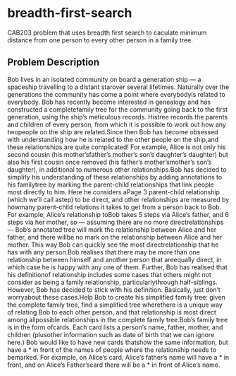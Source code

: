 # breadth-first-search
CAB203 problem that uses breadth first search to caculate minimum distance from one person to every other person in a family tree. 

## Problem Description

Bob lives in an isolated community on board a generation ship — a spaceship travelling to a distant starover  several  lifetimes.   Naturally  over  the  generations  the  community  has  come  a  point  where  everybodyis related to everybody.  Bob has recently become interested in genealogy and has constructed a completefamily tree for the community going back to the first generation, using the ship’s meticulous records.  Histree records the parents and children of every person, from which it is possible to work out how any twopeople on the ship are related.Since then Bob has become obsessed with understanding how he is related to the other people on the ship,and these relationships are quite complicated!  For example, Alice is not only his second cousin (his mother’sfather’s  mother’s  son’s  daughter’s  daughter)  but  also  his  first  cousin  once  removed  (his  father’s  mother’smother’s son’s daughter), in additional to numerous other relationships.Bob has decided to simplify his understanding of these relationships by adding annotations to his familytree by marking the parent-child relationships that link people most directly to him.  Here he considers aPage 3
parent-child relationship (which we’ll call astep) to be direct, and other relationships are measured by howmany parent-child relations it takes to get from a person back to Bob.  For example, Alice’s relationship toBob takes 5 steps via Alice’s father, and 6 steps via her mother, so — assuming there are no more directrelationships — Bob’s annotated tree will mark the relationship between Alice and her father, and there willbe no mark on the relationship between Alice and her mother.  This way Bob can quickly see the most directrelationship that he has with any person.Bob  realises  that  there  may  be  more  than  one  relationship  between  himself  and  another  person  that  areequally direct, in which case he is happy with any one of them.  Further, Bob has realised that his definitionof relationship includes some cases that others might not consider as being a family relationship, particularlythrough  half-siblings.   However,  Bob  has  decided  to  stick  with  his  definition.   Basically,  just  don’t  worryabout these cases.Help Bob to create his simplified family tree:  given the complete family tree, find a simplified tree wherethere is a unique way of relating Bob to each other person, and that relationship is most direct among allpossible relationships in the complete family tree.Bob’s family tree is in the form ofcards.  Each card lists a person’s name, father, mother, and children (plusother information such as date of birth that we can ignore here.)  Bob would like to have new cards thatshow the same information, but have a * in front of the names of people where the relationship needs to bemarked.  For example, on Alice’s card, Alice’s father’s name will have a * in front, and on Alice’s Father’scard there will be a * in front of Alice’s name.
